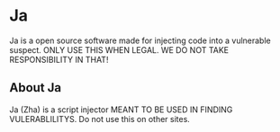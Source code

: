 # Ja
Ja is a open source software made for injecting code into a vulnerable suspect. ONLY USE THIS WHEN LEGAL. WE DO NOT TAKE RESPONSIBILITY IN THAT!

## About Ja
Ja (Zha) is a script injector MEANT TO BE USED IN FINDING VULERABLILITYS. Do not use this on other sites.
